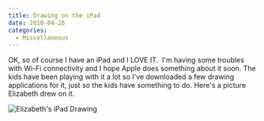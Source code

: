 ```yaml
---
title: Drawing on the iPad
date: 2010-04-26
categories: 
  - Miscellaneous
---
```


OK, so of course I have an iPad and I LOVE IT.  I'm having some troubles with Wi-Fi connectivity and I hope Apple does something about it soon. The kids have been playing with it a lot so I've downloaded a few drawing applications for it, just so the kids have something to do. Here's a picture Elizabeth drew on it.

![Elizabeth's iPad Drawing](/images/2010/photo.jpg.jpg)
